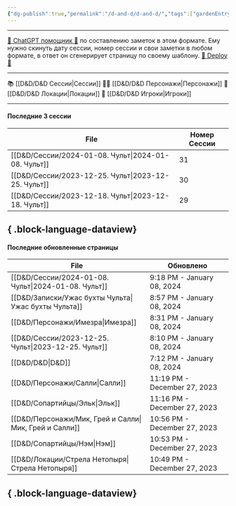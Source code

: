 ```yaml
---
{"dg-publish":true,"permalink":"/d-and-d/d-and-d/","tags":["gardenEntry"],"created":"2023-07-17T11:16:40.000+04:00","updated":"2024-01-08T19:12:37.432+04:00"}
---
```



---
[ 🤖 ChatGPT помощник 🤖](https://chat.openai.com/g/g-MHo60ZEsx-note-assistant) по составлению заметок в этом формате. Ему нужно скинуть дату сессии, номер сессии и свои заметки в любом формате, в ответ он сгенерирует страницу по своему шаблону. 
[🚀 Deploy 🚀](https://vercel.com/elks-projects/elk21-dnd-notes-h8pc)

---

 📚 [[D&D/D&D Сессии\|Сессии]] 
 🧙‍♂️ [[D&D/D&D Персонажи\|Персонажи]] 
 🏰 [[D&D/D&D Локации\|Локации]]
 👥 [[D&D/D&D Игроки\|Игроки]]

---
#### Последние 3 сессии

| File                                                   | Номер Сессии |
| ------------------------------------------------------ | ------------ |
| [[D&D/Сессии/2024-01-08. Чульт\|2024-01-08. Чульт]] | 31           |
| [[D&D/Сессии/2023-12-25. Чульт\|2023-12-25. Чульт]] | 30           |
| [[D&D/Сессии/2023-12-18. Чульт\|2023-12-18. Чульт]] | 29           |

{ .block-language-dataview}
---
#### Последние обновленные страницы

| File                                                      | Обновлено                    |
| --------------------------------------------------------- | ---------------------------- |
| [[D&D/Сессии/2024-01-08. Чульт\|2024-01-08. Чульт]]    | 9:18 PM - January 08, 2024   |
| [[D&D/Записки/Ужас бухты Чульта\|Ужас бухты Чульта]]   | 8:57 PM - January 08, 2024   |
| [[D&D/Персонажи/Имезра\|Имезра]]                       | 8:31 PM - January 08, 2024   |
| [[D&D/Сессии/2023-12-25. Чульт\|2023-12-25. Чульт]]    | 8:10 PM - January 08, 2024   |
| [[D&D/D&D\|D&D]]                                       | 7:12 PM - January 08, 2024   |
| [[D&D/Персонажи/Салли\|Салли]]                         | 11:19 PM - December 27, 2023 |
| [[D&D/Сопартийцы/Эльк\|Эльк]]                          | 11:16 PM - December 27, 2023 |
| [[D&D/Персонажи/Мик, Грей и Салли\|Мик, Грей и Салли]] | 10:56 PM - December 27, 2023 |
| [[D&D/Сопартийцы/Нэм\|Нэм]]                            | 10:53 PM - December 27, 2023 |
| [[D&D/Локации/Стрела Нетопыря\|Стрела Нетопыря]]       | 10:49 PM - December 27, 2023 |

{ .block-language-dataview}
---
